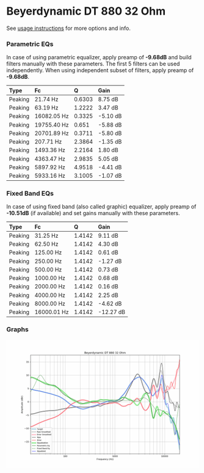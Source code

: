 # Beyerdynamic DT 880 32 Ohm
See [usage instructions](https://github.com/jaakkopasanen/AutoEq#usage) for more options and info.

### Parametric EQs
In case of using parametric equalizer, apply preamp of **-9.68dB** and build filters manually
with these parameters. The first 5 filters can be used independently.
When using independent subset of filters, apply preamp of **-9.68dB**.

| Type    | Fc          |      Q | Gain     |
|:--------|:------------|:-------|:---------|
| Peaking | 21.74 Hz    | 0.6303 | 8.75 dB  |
| Peaking | 63.19 Hz    | 1.2222 | 3.47 dB  |
| Peaking | 16082.05 Hz | 0.3325 | -5.10 dB |
| Peaking | 19755.40 Hz | 0.651  | -5.88 dB |
| Peaking | 20701.89 Hz | 0.3711 | -5.80 dB |
| Peaking | 207.71 Hz   | 2.3864 | -1.35 dB |
| Peaking | 1493.36 Hz  | 2.2164 | 1.80 dB  |
| Peaking | 4363.47 Hz  | 2.9835 | 5.05 dB  |
| Peaking | 5897.92 Hz  | 4.9518 | -4.41 dB |
| Peaking | 5933.16 Hz  | 3.1005 | -1.07 dB |

### Fixed Band EQs
In case of using fixed band (also called graphic) equalizer, apply preamp of **-10.51dB**
(if available) and set gains manually with these parameters.

| Type    | Fc          |      Q | Gain      |
|:--------|:------------|:-------|:----------|
| Peaking | 31.25 Hz    | 1.4142 | 9.11 dB   |
| Peaking | 62.50 Hz    | 1.4142 | 4.30 dB   |
| Peaking | 125.00 Hz   | 1.4142 | 0.61 dB   |
| Peaking | 250.00 Hz   | 1.4142 | -1.27 dB  |
| Peaking | 500.00 Hz   | 1.4142 | 0.73 dB   |
| Peaking | 1000.00 Hz  | 1.4142 | 0.68 dB   |
| Peaking | 2000.00 Hz  | 1.4142 | 0.16 dB   |
| Peaking | 4000.00 Hz  | 1.4142 | 2.25 dB   |
| Peaking | 8000.00 Hz  | 1.4142 | -4.62 dB  |
| Peaking | 16000.01 Hz | 1.4142 | -12.27 dB |

### Graphs
![](./Beyerdynamic%20DT%20880%2032%20Ohm.png)